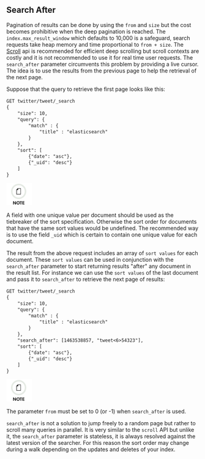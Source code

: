 ## Search After

Pagination of results can be done by using the `from` and `size` but the cost becomes prohibitive when the deep pagination is reached. The `index.max_result_window` which defaults to 10,000 is a safeguard, search requests take heap memory and time proportional to `from + size`. The [Scroll](search-request-scroll.html) api is recommended for efficient deep scrolling but scroll contexts are costly and it is not recommended to use it for real time user requests. The `search_after` parameter circumvents this problem by providing a live cursor. The idea is to use the results from the previous page to help the retrieval of the next page.

Suppose that the query to retrieve the first page looks like this:
    
    
    GET twitter/tweet/_search
    {
        "size": 10,
        "query": {
            "match" : {
                "title" : "elasticsearch"
            }
        },
        "sort": [
            {"date": "asc"},
            {"_uid": "desc"}
        ]
    }

![Note](images/icons/note.png)

A field with one unique value per document should be used as the tiebreaker of the sort specification. Otherwise the sort order for documents that have the same sort values would be undefined. The recommended way is to use the field `_uid` which is certain to contain one unique value for each document.

The result from the above request includes an array of `sort values` for each document. These `sort values` can be used in conjunction with the `search_after` parameter to start returning results "after" any document in the result list. For instance we can use the `sort values` of the last document and pass it to `search_after` to retrieve the next page of results:
    
    
    GET twitter/tweet/_search
    {
        "size": 10,
        "query": {
            "match" : {
                "title" : "elasticsearch"
            }
        },
        "search_after": [1463538857, "tweet<6>54323"],
        "sort": [
            {"date": "asc"},
            {"_uid": "desc"}
        ]
    }

![Note](images/icons/note.png)

The parameter `from` must be set to 0 (or -1) when `search_after` is used.

`search_after` is not a solution to jump freely to a random page but rather to scroll many queries in parallel. It is very similar to the `scroll` API but unlike it, the `search_after` parameter is stateless, it is always resolved against the latest version of the searcher. For this reason the sort order may change during a walk depending on the updates and deletes of your index.

